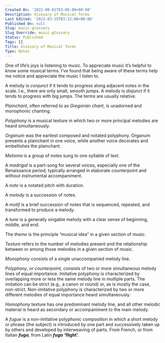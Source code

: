 ```yaml
---
Created On: '2022-08-01T03:06:00+00:00'
Description: Glossary of Musical Terms
Last Edited: '2023-03-25T03:22:00+00:00'
Published On: null
Slug: music-glossary
Slug Override: music-glossary
Status: Published
Tags: []
Title: Glossary of Musical Terms
Type: Notes
---
```

<p>One of life’s joys is listening to music. To appreciate music it’s helpful to know some musical terms. I’ve found that being aware of these terms help me notice and appreciate the music I listen to.</p>
<p>A melody is <em>conjunct</em> if it tends to progress along adjacent notes in the scale. I.e., there are only small, smooth jumps. A melody is <em>disjunct</em> if it tends to progress with big jumps. The terms are usually relative.</p>
<p><em>Plainchant</em>, often referred to as <em>Gregorian chant</em>, is unadorned and monophonic chanting.</p>
<p><em>Polyphony</em> is a musical texture in which two or more principal melodies are heard simultaneously.</p>
<p><em>Organum</em> was the earliest composed and notated polyphony. Organum<br />
presents a plainchant in one voice, while another voice decorates and<br />
embellishes the plainchant.</p>
<p><em>Melisma</em> is a group of notes sung to one syllable of text.</p>
<p>A <em>madrigal</em> is a part-song for several voices, especially one of the Renaissance period, typically arranged in elaborate counterpoint and without instrumental accompaniment.</p>
<p>A <em>note</em> is a notated pitch with duration.</p>
<p>A <em>melody</em> is a succession of notes.</p>
<p>A <em>motif</em> is a brief succession of notes that is sequenced, repeated, and transformed to produce a melody.</p>
<p>A <em>tune</em> is a generally singable melody with a clear sense of beginning, middle, and end.</p>
<p>The <em>theme</em> is the principle “musical idea” in a given section of music.</p>
<p><em>Texture</em> refers to the number of melodies present and the relationship between or among those melodies in a given section of music.</p>
<p><em>Monophony</em> consists of a single unaccompanied melody line.</p>
<p><em>Polyphony</em>, or <em>counterpoint</em>, consists of two or more simultaneous melody lines of equal importance. Imitative polyphony is characterized by overlapping more or less the same melody line in multiple parts. The imitation can be strict (e.g., a canon or round) or, as is mostly the case, non-strict. Non-imitative polyphony is characterized by two or more different melodies of equal importance heard simultaneously.</p>
<p><em>Homophony</em> texture has one predominant melody line, and all other melodic material is heard as secondary or accompaniment to the main melody.</p>
<p>A <em>fugue</em> is a non-imitative polyphonic composition in which a short melody or phrase (the subject) is introduced by one part and successively taken up by others and developed by interweaving of parts. From French, or from Italian <em><strong>fuga</strong></em>, from Latin <em><strong>fuga</strong></em> <strong>‘flight’.</strong></p>
